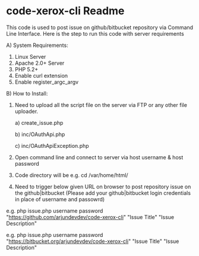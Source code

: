 code-xerox-cli Readme
==============

This code is used to post issue on github/bitbucket repository via Command Line Interface. Here is the step to run this code with server requirements


A) System Requirements:

1. Linux Server
2. Apache 2.0+ Server
3. PHP 5.2+
4. Enable curl extension
5. Enable register_argc_argv


B) How to Install:

1. Need to upload all the script file on the server via FTP or any other file uploader.

   a) create_issue.php

   b) inc/OAuthApi.php

   c) inc/OAuthApiException.php

2. Open command line and connect to server via host username & host password

3. Code directory will be
   e.g. cd /var/home/html/

4. Need to trigger below given URL on browser to post repository issue on the github|bitbucket (Please add your github|bitbucket login credentials in place of username and passowrd)

  e.g. php issue.php username password "https://github.com/arjundevdev/code-xerox-cli" "Issue Title" "Issue Description"
     
  e.g. php issue.php username password "https://bitbucket.org/arjundevdev/code-xerox-cli" "Issue Title" "Issue Description"


